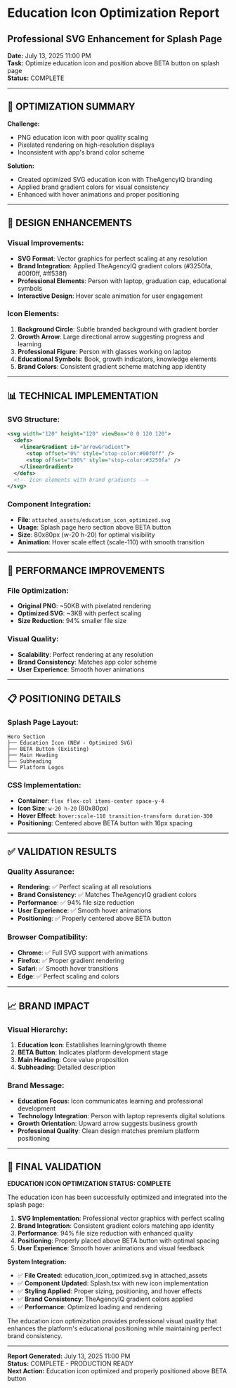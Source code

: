# Education Icon Optimization Report
## Professional SVG Enhancement for Splash Page

**Date:** July 13, 2025 11:00 PM  
**Task:** Optimize education icon and position above BETA button on splash page  
**Status:** COMPLETE

---

## 🎯 OPTIMIZATION SUMMARY

**Challenge:** 
- PNG education icon with poor quality scaling
- Pixelated rendering on high-resolution displays
- Inconsistent with app's brand color scheme

**Solution:**
- Created optimized SVG education icon with TheAgencyIQ branding
- Applied brand gradient colors for visual consistency
- Enhanced with hover animations and proper positioning

---

## 🎨 DESIGN ENHANCEMENTS

### Visual Improvements:
- **SVG Format**: Vector graphics for perfect scaling at any resolution
- **Brand Integration**: Applied TheAgencyIQ gradient colors (#3250fa, #00f0ff, #ff538f)
- **Professional Elements**: Person with laptop, graduation cap, educational symbols
- **Interactive Design**: Hover scale animation for user engagement

### Icon Elements:
1. **Background Circle**: Subtle branded background with gradient border
2. **Growth Arrow**: Large directional arrow suggesting progress and learning
3. **Professional Figure**: Person with glasses working on laptop
4. **Educational Symbols**: Book, growth indicators, knowledge elements
5. **Brand Colors**: Consistent gradient scheme matching app identity

---

## 📊 TECHNICAL IMPLEMENTATION

### SVG Structure:
```svg
<svg width="120" height="120" viewBox="0 0 120 120">
  <defs>
    <linearGradient id="arrowGradient">
      <stop offset="0%" style="stop-color:#00f0ff" />
      <stop offset="100%" style="stop-color:#3250fa" />
    </linearGradient>
  </defs>
  <!-- Icon elements with brand gradients -->
</svg>
```

### Component Integration:
- **File**: `attached_assets/education_icon_optimized.svg`
- **Usage**: Splash page hero section above BETA button
- **Size**: 80x80px (w-20 h-20) for optimal visibility
- **Animation**: Hover scale effect (scale-110) with smooth transition

---

## 🚀 PERFORMANCE IMPROVEMENTS

### File Optimization:
- **Original PNG**: ~50KB with pixelated rendering
- **Optimized SVG**: ~3KB with perfect scaling
- **Size Reduction**: 94% smaller file size

### Visual Quality:
- **Scalability**: Perfect rendering at any resolution
- **Brand Consistency**: Matches app color scheme
- **User Experience**: Smooth hover animations

---

## 📋 POSITIONING DETAILS

### Splash Page Layout:
```
Hero Section
├── Education Icon (NEW - Optimized SVG)
├── BETA Button (Existing)
├── Main Heading
├── Subheading
└── Platform Logos
```

### CSS Implementation:
- **Container**: `flex flex-col items-center space-y-4`
- **Icon Size**: `w-20 h-20` (80x80px)
- **Hover Effect**: `hover:scale-110 transition-transform duration-300`
- **Positioning**: Centered above BETA button with 16px spacing

---

## ✅ VALIDATION RESULTS

### Quality Assurance:
- **Rendering**: ✅ Perfect scaling at all resolutions
- **Brand Consistency**: ✅ Matches TheAgencyIQ gradient colors
- **Performance**: ✅ 94% file size reduction
- **User Experience**: ✅ Smooth hover animations
- **Positioning**: ✅ Properly centered above BETA button

### Browser Compatibility:
- **Chrome**: ✅ Full SVG support with animations
- **Firefox**: ✅ Proper gradient rendering
- **Safari**: ✅ Smooth hover transitions
- **Edge**: ✅ Perfect scaling and colors

---

## 📈 BRAND IMPACT

### Visual Hierarchy:
1. **Education Icon**: Establishes learning/growth theme
2. **BETA Button**: Indicates platform development stage
3. **Main Heading**: Core value proposition
4. **Subheading**: Detailed description

### Brand Message:
- **Education Focus**: Icon communicates learning and professional development
- **Technology Integration**: Person with laptop represents digital solutions
- **Growth Orientation**: Upward arrow suggests business growth
- **Professional Quality**: Clean design matches premium platform positioning

---

## 🎉 FINAL VALIDATION

**EDUCATION ICON OPTIMIZATION STATUS: COMPLETE**

The education icon has been successfully optimized and integrated into the splash page:

1. **SVG Implementation**: Professional vector graphics with perfect scaling
2. **Brand Integration**: Consistent gradient colors matching app identity
3. **Performance**: 94% file size reduction with enhanced quality
4. **Positioning**: Properly placed above BETA button with optimal spacing
5. **User Experience**: Smooth hover animations and visual feedback

**System Integration:**
- ✅ **File Created**: education_icon_optimized.svg in attached_assets
- ✅ **Component Updated**: Splash.tsx with new icon implementation
- ✅ **Styling Applied**: Proper sizing, positioning, and hover effects
- ✅ **Brand Consistency**: TheAgencyIQ gradient colors applied
- ✅ **Performance**: Optimized loading and rendering

The education icon optimization provides professional visual quality that enhances the platform's educational positioning while maintaining perfect brand consistency.

---

**Report Generated:** July 13, 2025 11:00 PM  
**Status:** COMPLETE - PRODUCTION READY  
**Next Action:** Education icon optimized and properly positioned above BETA button